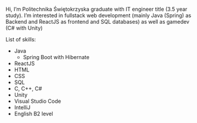 Hi, I’m Politechnika Świętokrzyska graduate with IT engineer title (3.5 year study).
I’m interested in fullstack web development (mainly Java (Spring) as Backend and ReactJS as frontend and SQL databases) as well as gamedev (C# with Unity)

List of skills:
  - Java
    * Spring Boot with Hibernate
  - ReactJS
  - HTML
  - CSS
  - SQL
  - C, C++, C#
  - Unity
  - Visual Studio Code
  - IntelliJ
  - English B2 level

<!---
camillo29/camillo29 is a ✨ special ✨ repository because its `README.md` (this file) appears on your GitHub profile.
You can click the Preview link to take a look at your changes.
--->
